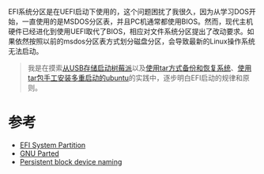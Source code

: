 EFI系统分区是在UEFI启动下使用的，这个问题困扰了我很久，因为从学习DOS开始，一直使用的是MSDOS分区表，并且PC机通常都使用BIOS。然而，现代主机硬件已经进化到使用UEFI取代了BIOS，相应对文件系统分区提出了改动要求。如果依然按照以前的msdos分区表方式划分磁盘分区，会导致最新的Linux操作系统无法启动。

> 我是在摸索[从USB存储启动树莓派](../../../../../develop/raspberry_pi/boot_from_usb_storage_on_raspberry_pi)以及[使用tar方式备份和恢复系统](../../../../../os/linux/ubuntu/install/backup_and_restore_system_by_tar)、[使用tar包手工安装多重启动的ubuntu](../../../../../os/linux/ubuntu/install/deploy_multi_boot_ubuntu_from_tarball_manually)的实践中，逐步明白EFI启动的规律和原则。

# 参考

* [EFI System Partition](https://wiki.archlinux.org/index.php/EFI_System_Partition)
* [GNU Parted](https://wiki.archlinux.org/index.php/GNU_Parted)
* [Persistent block device naming](https://wiki.archlinux.org/index.php/persistent_block_device_naming)